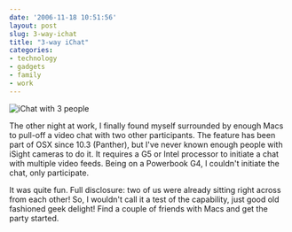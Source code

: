 ```yaml
---
date: '2006-11-18 10:51:56'
layout: post
slug: 3-way-ichat
title: "3-way iChat"
categories:
- technology
- gadgets
- family
- work
---
```


![iChat with 3 people]({{site.url}}/images/2006/11/ichat.jpg)

The other night at work, I finally found myself surrounded by enough Macs to pull-off a video chat with two other participants. The feature has been part of OSX since 10.3 (Panther), but I've never known enough people with iSight cameras to do it. It requires a G5 or Intel processor to initiate a chat with multiple video feeds. Being on a Powerbook G4, I couldn't initiate the chat, only participate.

It was quite fun. Full disclosure: two of us were already sitting right across from each other! So, I wouldn't call it a test of the capability, just good old fashioned geek delight! Find a couple of friends with Macs and get the party started.
